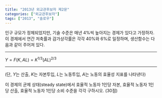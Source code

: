 ```yaml
---
title: "2013년 외교관후보자 제2문"
categories: ["외교관후보자"]
tags: ["2013", "솔로우"]
---
```


인구 규모가 정체되었지만, 기술 수준은 매년 4%씩 높아지는 경제가 있다고 가정하자. 이 경제에서 연간 저축률과 감가상각률은 각각 40%와 6%로 일정하며, 생산함수는 다음과 같이 주어져 있다.

---

$Y = F(K, AL) = K^{1/3}(AL)^{2/3}$

---

(단, $Y$는 산출, $K$는 자본투입, $L$는 노동투입, $A$는 노동의 효율성 지표를 나타낸다)

이 경제의 균제 상태(steady state)에서 효율적 노동자 1인당 자본, 효율적 노동자 1인당 산출, 효율적 노동자 1인당 소비 수준을 각각 구하시오. (30점)
